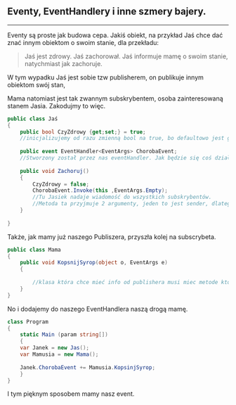 ## Eventy, EventHandlery i inne szmery bajery.

---

Eventy są proste jak budowa cepa. Jakiś obiekt, na przykład Jaś chce dać znać innym obiektom o swoim stanie, dla przekładu: 

> Jaś jest zdrowy. Jaś zachorował. Jaś informuje mamę o swoim stanie, natychmiast jak zachoruje.

W tym wypadku Jaś jest sobie tzw publisherem, on publikuje innym obiektom swój stan,

Mama natomiast jest tak zwannym subskrybentem, osoba zainteresowaną stanem Jasia. Zakodujmy to więc.

```csharp
public class Jaś
{
    public bool CzyZdrowy {get;set;} = true;
    //inicjalizujemy od razu zmienną bool na true, bo defaultowo jest gość zdrowy.
    
    public event EventHandler<EventArgs> ChorobaEvent;
    //Stworzony został przez nas eventHandler. Jak będzie się coś działo to on będzie dawał znać subskrybentom.
    
    public void Zachoruj()
    {
        CzyZdrowy = false;
        ChorobaEvent.Invoke(this ,EventArgs.Empty); 
        //Tu Jasiek nadaje wiadomość do wszystkich subskrybentów.
        //Metoda ta przyjmuje 2 argumenty, jeden to jest sender, dlatego tutaj jest this (jako ze interesuje nas ten konkretny egzemplarz Jasia, oraz przyjmuje Obiekt klasy EventArgs, w tym wypadku nie przekazujemy żadnych dodatkowych informacji, więc przekażemy statyczny obiekt EventArgs.Empty)
    }
    
}
```

Także, jak mamy już naszego Publiszera, przyszła kolej na subscrybeta.

```csharp
public class Mama
{
    public void KopsnijSyrop(object o, EventArgs e) 
    {
        
        //klasa która chce mieć info od publishera musi miec metode która ma takie same argumenty.
    }
}
```

No i dodajemy do naszego EventHandlera naszą drogą mamę.

```csharp
class Program
{
    static Main (param string[]) 
    {
    var Janek = new Jas();
    var Mamusia = new Mama();
        
    Janek.ChorobaEvent += Mamusia.KopsinjSyrop;
    }
}
```

I tym pięknym sposobem mamy nasz event.

